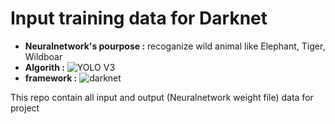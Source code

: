 
# Input training data for Darknet
* **Neuralnetwork's pourpose :** recoganize wild animal like Elephant, Tiger, Wildboar
* **Algorith    :** ![YOLO V3](https://pjreddie.com/darknet/yolo/)
* **framework   :** ![darknet](https://pjreddie.com/darknet/)

This repo contain all input and output (Neuralnetwork weight file) data for project


